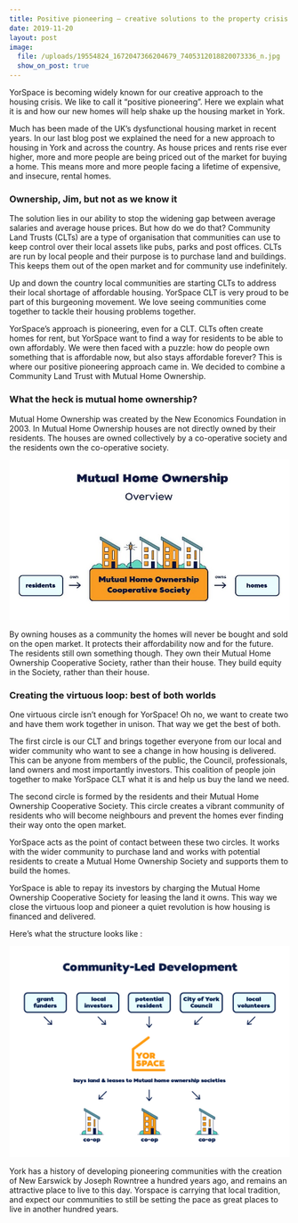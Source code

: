 ```yaml
---
title: Positive pioneering – creative solutions to the property crisis
date: 2019-11-20
layout: post
image:
  file: /uploads/19554824_1672047366204679_7405312018820073336_n.jpg
  show_on_post: true
---
```

YorSpace is becoming widely known for our creative approach to the housing crisis. We like to call it “positive pioneering”. Here we explain what it is and how our new homes will help shake up the housing market in York.

Much has been made of the UK’s dysfunctional housing market in recent years. In our last blog post we explained the need for a new approach to housing in York and across the country.  As house prices and rents rise ever higher, more and more people are being priced out of the market for buying a home. This means more and more people facing a lifetime of expensive, and insecure, rental homes.  

### Ownership, Jim, but not as we know it

The solution lies in our ability to stop the widening gap between average salaries and average house prices.  But how do we do that? Community Land Trusts (CLTs) are a type of organisation that communities can use to keep control over their local assets like pubs, parks and post offices.  CLTs are run by local people and their purpose is to purchase land and buildings. This keeps them out of the open market and for community use indefinitely.  

Up and down the country local communities are starting CLTs to address their local shortage of affordable housing.  YorSpace CLT is very proud to be part of this burgeoning movement.  We love seeing communities come together to tackle their housing problems together.

YorSpace’s approach is pioneering, even for a CLT.  CLTs often create homes for rent, but YorSpace want to find a way for residents to be able to own affordably.  We were then faced with a puzzle: how do people own something that is affordable now, but also stays affordable forever?  This is where our positive pioneering approach came in.  We decided to combine a Community Land Trust with Mutual Home Ownership.

### What the heck is mutual home ownership?

Mutual Home Ownership was created by the New Economics Foundation in 2003.  In Mutual Home Ownership houses are not directly owned by their residents.  The houses are owned collectively by a co-operative society and the residents own the co-operative society.

![](/uploads/screenshot-2019-11-20-at-14.13.51.jpg)

By owning houses as a community the homes will never be bought and sold on the open market.  It protects their affordability now and for the future.  The residents still own something though.  They own their Mutual Home Ownership Cooperative Society, rather than their house.  They build equity in the Society, rather than their house.

### Creating the virtuous loop: best of both worlds

One virtuous circle isn’t enough for YorSpace!  Oh no, we want to create two and have them work together in unison.  That way we get the best of both.

The first circle is our CLT and brings together everyone from our local and wider community who want to see a change in how housing is delivered.  This can be anyone from members of the public, the Council, professionals, land owners and most importantly investors.  This coalition of people join together to make YorSpace CLT what it is and help us buy the land we need.

The second circle is formed by the residents and their Mutual Home Ownership Cooperative Society.  This circle creates a vibrant community of residents who will become neighbours and prevent the homes ever finding their way onto the open market.  

YorSpace acts as the point of contact between these two circles.  It works with the wider community to purchase land and works with potential residents to create a Mutual Home Ownership Society and supports them to build the homes.

YorSpace is able to repay its investors by charging the Mutual Home Ownership Cooperative Society for leasing the land it owns.  This way we close the virtuous loop and pioneer a quiet revolution is how housing is financed and delivered.

Here’s what  the structure looks like :

![](/uploads/community-led-deve-slide.jpg)

York has a history of developing pioneering communities with the creation of New Earswick by Joseph Rowntree a hundred years ago, and remains an attractive place to live to this day. Yorspace is carrying that local tradition, and expect our communities to still be setting the pace as great places to live in another hundred years.
